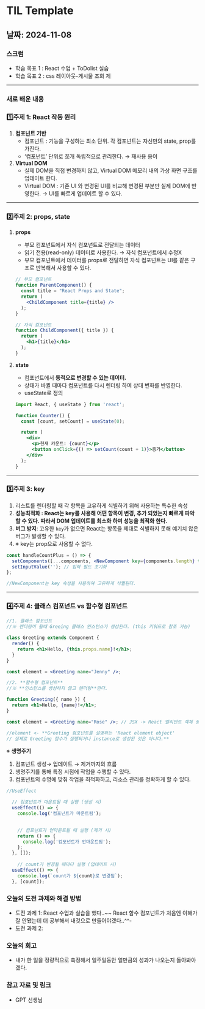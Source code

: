 
# TIL Template

## 날짜: 2024-11-08

### 스크럼

- 학습 목표 1 : React 수업 + ToDolist 실습
- 학습 목표 2 : css 레이아웃-게시물 조회 제

---
### 새로 배운 내용

### 1️⃣주제 1: React 작동 원리


1. **컴포넌트 기반**
    - 컴포넌트 : 기능을 구성하는 최소 단위. 각 컴포넌트는 자신만의 state, prop를 가진다.
    - ‘컴포넌트’ 단위로 쪼개 독립적으로 관리한다. → 재사용 용이
2. **Virtual DOM** 
    - 실제 DOM을 직접 변경하지 않고, Virtual DOM 메모리 내의 가상 화면 구조를 업데이트 한다.
    - Virtual DOM : 기존 UI 와 변경된 UI를 비교해 변경된 부분만 실제 DOM에 반영한다. → UI를 빠르게 업데이트 할 수 있다.

---
### 2️⃣주제 2: props, state

1. **props**
    - 부모 컴포넌트에서 자식 컴포넌트로 전달되는 데이터
    - 읽기 전용(read-only) 데이터로 사용한다. → 자식 컴포넌트에서 수정X
    - 부모 컴포넌트에서 데이터를 props로 전달하면 자식 컴포넌트는 UI를 같은 구조로 반복해서 사용할 수 있다.
    
    ```jsx
    // 부모 컴포넌트
    function ParentComponent() {
      const title = "React Props and State";
      return (
        <ChildComponent title={title} />
      );
    }
    
    // 자식 컴포넌트
    function ChildComponent({ title }) {
      return (
        <h1>{title}</h1>
      );
    }
    
    ```
    
2. **state**
    - 컴포넌트에서 **동적으로 변경할 수 있는 데이터.**
    - 상태가 바뀔 때마다 컴포넌트를 다시 렌더링 하여 상태 변화를 반영한다.
    - useState로 정의
    
    ```jsx
    import React, { useState } from 'react';
    
    function Counter() {
      const [count, setCount] = useState(0);
    
      return (
        <div>
          <p>현재 카운트: {count}</p>
          <button onClick={() => setCount(count + 1)}>증가</button>
        </div>
      );
    }
    
    ```
---

### 3️⃣주제 3: key

1. 리스트를 렌더링할 때 각 항목을 고유하게 식별하기 위해 사용하는 특수한 속성
2. **성능최적화 : React는 key를 사용해 어떤 항목이 변경, 추가 되었는지 빠르게 파악할 수 있다. 따라서 DOM 업데이트를 최소화 하며 성능을 최적화 한다.**
3. **버그 방지**: 고유한 `key`가 없으면 React는 항목을 제대로 식별하지 못해 예기치 않은 버그가 발생할 수 있다.
4. ※ key는 prop으로 사용할 수 없다.

```jsx
const handleCountPlus = () => {
  setComponents([...components, <NewComponent key={components.length} text={inputValue} />]);
  setInputValue(''); // 입력 필드 초기화
};

//NewComponent는 key 속성을 사용하여 고유하게 식별된다.
```
---
### 4️⃣주제 4: 클래스 컴포넌트 vs 함수형 컴포넌트

```jsx
//1. 클래스 컴포넌트
//※ 렌더링이 될때 Greeing 클래스 인스턴스가 생성된다. (this 키워드로 참조 가능)

class Greeting extends Component {
  render() {
    return <h1>Hello, {this.props.name}!</h1>;
  }
}

const element = <Greeting name="Jenny" />;

//2. **함수형 컴포넌트**
//※ **인스턴스를 생성하지 않고 렌더링**한다.

function Greeting({ name }) {
  return <h1>Hello, {name}!</h1>;
}

const element = <Greeting name="Rose" />; // JSX -> React 엘리먼트 객체 생성

//element <- **Greeting 컴포넌트를 설명하는 'React element object'
// 실제로 Greeting 함수가 실행되거나 instance로 생성된 것은 아니다.**
```

※ **생명주기**
1. 컴포넌트 생성→ 업데이트 → 제거까지의 흐름
2. 생명주기를 통해 특정 시점에 작업을 수행할 수 있다.
3. 컴포넌트의 수명에 맞춰 작업을 최적화하고, 리소스 관리를 정확하게 할 수 있다.

```jsx
//UseEffect

  // 컴포넌트가 마운트될 때 실행 (생성 시)
  useEffect(() => {
    console.log('컴포넌트가 마운트됨');
    

    // 컴포넌트가 언마운트될 때 실행 (제거 시)
    return () => {
      console.log('컴포넌트가 언마운트됨');
    };
  }, []);
  
    // count가 변경될 때마다 실행 (업데이트 시)
  useEffect(() => {
    console.log(`count가 ${count}로 변경됨`);
  }, [count]);
```

### 오늘의 도전 과제와 해결 방법
- 도전 과제 1: React 수업과 실습을 했다..~~ React 함수 컴포넌트가 처음엔 이해가 잘 안됐는데 더 공부해서 내것으로 만들어야겠다..^^-
- 도전 과제 2: 

### 오늘의 회고
- 내가 한 일을 정량적으로 측정해서 일주일동안 얼만큼의 성과가 나오는지 돌아봐야겠다.

### 참고 자료 및 링크
- GPT 선생님
